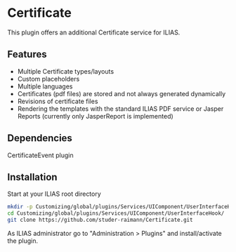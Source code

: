 Certificate
===========

This plugin offers an additional Certificate service for ILIAS.

Features
---------
* Multiple Certificate types/layouts
* Custom placeholders
* Multiple languages
* Certificates (pdf files) are stored and not always generated dynamically
* Revisions of certificate files
* Rendering the templates with the standard ILIAS PDF service or Jasper Reports (currently only JasperReport is implemented)

Dependencies
------------
CertificateEvent plugin

Installation
------------
Start at your ILIAS root directory
```bash
mkdir -p Customizing/global/plugins/Services/UIComponent/UserInterfaceHook/
cd Customizing/global/plugins/Services/UIComponent/UserInterfaceHook/
git clone https://github.com/studer-raimann/Certificate.git
```
As ILIAS administrator go to "Administration > Plugins" and install/activate the plugin.
